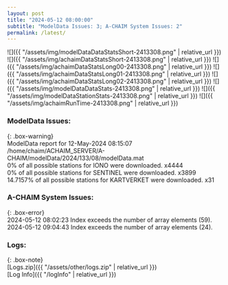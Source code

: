 ```yaml
---
layout: post
title: "2024-05-12 08:00:00"
subtitle: "ModelData Issues: 3; A-CHAIM System Issues: 2"
permalink: /latest/
---
```


![]({{ "/assets/img/modelDataDataStatsShort-2413308.png" | relative_url }})
![]({{ "/assets/img/achaimDataStatsShort-2413308.png" | relative_url }})
![]({{ "/assets/img/achaimDataStatsLong00-2413308.png" | relative_url }})
![]({{ "/assets/img/achaimDataStatsLong01-2413308.png" | relative_url }})
![]({{ "/assets/img/achaimDataStatsLong02-2413308.png" | relative_url }})
![]({{ "/assets/img/modelDataDataStats-2413308.png" | relative_url }})
![]({{ "/assets/img/modelDataStationStats-2413308.png" | relative_url }})
![]({{ "/assets/img/achaimRunTime-2413308.png" | relative_url }})


### ModelData Issues:  
  
{: .box-warning}  
 ModelData report for 12-May-2024 08:15:07   
 /home/chaim/ACHAIM_SERVER/A-CHAIM/modelData/2024/133/08/modelData.mat   
 0% of all possible stations for IONO were downloaded. x4444   
 0% of all possible stations for SENTINEL were downloaded. x3899   
 14.7157% of all possible stations for KARTVERKET were downloaded. x31   
  
### A-CHAIM System Issues:  
  
{: .box-error}  
2024-05-12 08:02:23 Index exceeds the number of array elements (59).  
2024-05-12 09:04:43 Index exceeds the number of array elements (24).  

### Logs:  
  
{: .box-note}  
[Logs.zip]({{ "/assets/other/logs.zip" | relative_url }})  
[Log Info]({{ "/logInfo" | relative_url }})  
